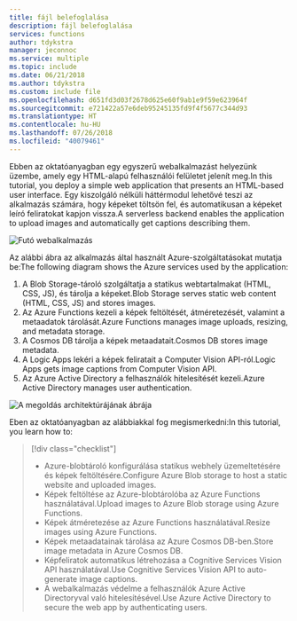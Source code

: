 ```yaml
---
title: fájl belefoglalása
description: fájl belefoglalása
services: functions
author: tdykstra
manager: jeconnoc
ms.service: multiple
ms.topic: include
ms.date: 06/21/2018
ms.author: tdykstra
ms.custom: include file
ms.openlocfilehash: d651fd3d03f2678d625e60f9ab1e9f59e623964f
ms.sourcegitcommit: e721422a57e6deb95245135fd9f4f5677c344d93
ms.translationtype: HT
ms.contentlocale: hu-HU
ms.lasthandoff: 07/26/2018
ms.locfileid: "40079461"
---
```

<span data-ttu-id="85148-103">Ebben az oktatóanyagban egy egyszerű webalkalmazást helyezünk üzembe, amely egy HTML-alapú felhasználói felületet jelenít meg.</span><span class="sxs-lookup"><span data-stu-id="85148-103">In this tutorial, you deploy a simple web application that presents an HTML-based user interface.</span></span> <span data-ttu-id="85148-104">Egy kiszolgáló nélküli háttérmodul lehetővé teszi az alkalmazás számára, hogy képeket töltsön fel, és automatikusan a képeket leíró feliratokat kapjon vissza.</span><span class="sxs-lookup"><span data-stu-id="85148-104">A serverless backend enables the application to upload images and automatically get captions describing them.</span></span>

![Futó webalkalmazás](media/functions-first-serverless-web-app/0-app-screenshot-finished.png)

<span data-ttu-id="85148-106">Az alábbi ábra az alkalmazás által használt Azure-szolgáltatásokat mutatja be:</span><span class="sxs-lookup"><span data-stu-id="85148-106">The following diagram shows the Azure services used by the application:</span></span>

1. <span data-ttu-id="85148-107">A Blob Storage-tároló szolgáltatja a statikus webtartalmakat (HTML, CSS, JS), és tárolja a képeket.</span><span class="sxs-lookup"><span data-stu-id="85148-107">Blob Storage serves static web content (HTML, CSS, JS) and stores images.</span></span>
2. <span data-ttu-id="85148-108">Az Azure Functions kezeli a képek feltöltését, átméretezését, valamint a metaadatok tárolását.</span><span class="sxs-lookup"><span data-stu-id="85148-108">Azure Functions manages image uploads, resizing, and metadata storage.</span></span>
3. <span data-ttu-id="85148-109">A Cosmos DB tárolja a képek metaadatait.</span><span class="sxs-lookup"><span data-stu-id="85148-109">Cosmos DB stores image metadata.</span></span>
4. <span data-ttu-id="85148-110">A Logic Apps lekéri a képek feliratait a Computer Vision API-ról.</span><span class="sxs-lookup"><span data-stu-id="85148-110">Logic Apps gets image captions from Computer Vision API.</span></span>
5. <span data-ttu-id="85148-111">Az Azure Active Directory a felhasználók hitelesítését kezeli.</span><span class="sxs-lookup"><span data-stu-id="85148-111">Azure Active Directory manages user authentication.</span></span>

![A megoldás architektúrájának ábrája](media/functions-first-serverless-web-app/0-architecture.jpg)

<span data-ttu-id="85148-113">Eben az oktatóanyagban az alábbiakkal fog megismerkedni:</span><span class="sxs-lookup"><span data-stu-id="85148-113">In this tutorial, you learn how to:</span></span>
> [!div class="checklist"]
> * <span data-ttu-id="85148-114">Azure-blobtároló konfigurálása statikus webhely üzemeltetésére és képek feltöltésére.</span><span class="sxs-lookup"><span data-stu-id="85148-114">Configure Azure Blob storage to host a static website and uploaded images.</span></span>
> * <span data-ttu-id="85148-115">Képek feltöltése az Azure-blobtárolóba az Azure Functions használatával.</span><span class="sxs-lookup"><span data-stu-id="85148-115">Upload images to Azure Blob storage using Azure Functions.</span></span>
> * <span data-ttu-id="85148-116">Képek átméretezése az Azure Functions használatával.</span><span class="sxs-lookup"><span data-stu-id="85148-116">Resize images using Azure Functions.</span></span>
> * <span data-ttu-id="85148-117">Képek metaadatainak tárolása az Azure Cosmos DB-ben.</span><span class="sxs-lookup"><span data-stu-id="85148-117">Store image metadata in Azure Cosmos DB.</span></span>
> * <span data-ttu-id="85148-118">Képfeliratok automatikus létrehozása a Cognitive Services Vision API használatával.</span><span class="sxs-lookup"><span data-stu-id="85148-118">Use Cognitive Services Vision API to auto-generate image captions.</span></span>
> * <span data-ttu-id="85148-119">A webalkalmazás védelme a felhasználók Azure Active Directoryval való hitelesítésével.</span><span class="sxs-lookup"><span data-stu-id="85148-119">Use Azure Active Directory to secure the web app by authenticating users.</span></span>